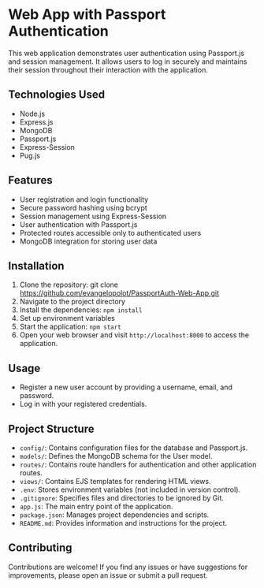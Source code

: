# Web App with Passport Authentication

This web application demonstrates user authentication using Passport.js and session management. It allows users to log in securely and maintains their session throughout their interaction with the application.

## Technologies Used

- Node.js
- Express.js
- MongoDB
- Passport.js
- Express-Session
- Pug.js

## Features

- User registration and login functionality
- Secure password hashing using bcrypt
- Session management using Express-Session
- User authentication with Passport.js
- Protected routes accessible only to authenticated users
- MongoDB integration for storing user data

## Installation

1. Clone the repository: git clone https://github.com/evangelopolot/PassportAuth-Web-App.git
2. Navigate to the project directory
3. Install the dependencies: `npm install`
4. Set up environment variables
5. Start the application: `npm start`
6. Open your web browser and visit `http://localhost:8000` to access the application.

## Usage

- Register a new user account by providing a username, email, and password.
- Log in with your registered credentials.
<!-- - Access protected routes that require authentication.
- Log out to end your session. -->

## Project Structure

- `config/`: Contains configuration files for the database and Passport.js.
- `models/`: Defines the MongoDB schema for the User model.
- `routes/`: Contains route handlers for authentication and other application routes.
- `views/`: Contains EJS templates for rendering HTML views.
- `.env`: Stores environment variables (not included in version control).
- `.gitignore`: Specifies files and directories to be ignored by Git.
- `app.js`: The main entry point of the application.
- `package.json`: Manages project dependencies and scripts.
- `README.md`: Provides information and instructions for the project.

## Contributing

Contributions are welcome! If you find any issues or have suggestions for improvements, please open an issue or submit a pull request.
